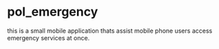 # pol_emergency
this is a small mobile application thats assist mobile phone users access emergency services at once.
